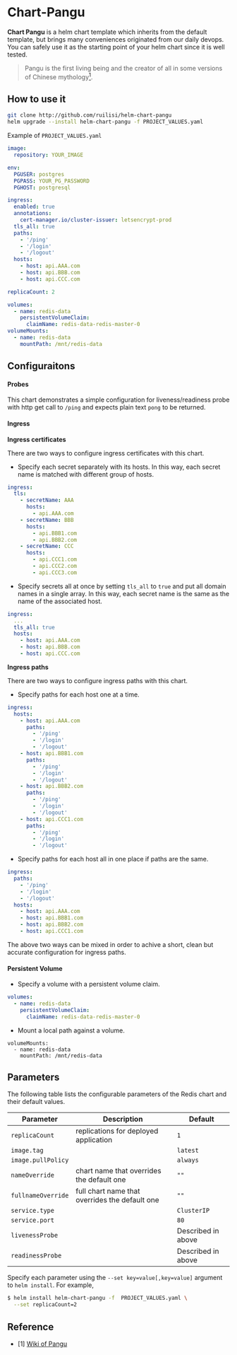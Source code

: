 # Chart-Pangu

**Chart Pangu** is a helm chart template which inherits from the default template, but brings many conveniences originated from our daily devops.
You can safely use it as the starting point of your helm chart since it is well tested.

> Pangu is the first living being and the creator of all in some versions of Chinese mythology[<sup>1</sup>](#refer-pangu).

## How to use it
```bash
git clone http://github.com/ruilisi/helm-chart-pangu
helm upgrade --install helm-chart-pangu -f PROJECT_VALUES.yaml
```

Example of `PROJECT_VALUES.yaml`

```yaml
image:
  repository: YOUR_IMAGE

env:
  PGUSER: postgres
  PGPASS: YOUR_PG_PASSWORD
  PGHOST: postgresql

ingress:
  enabled: true
  annotations:
    cert-manager.io/cluster-issuer: letsencrypt-prod
  tls_all: true
  paths:
    - '/ping'
    - '/login'
    - '/logout'
  hosts:
    - host: api.AAA.com
    - host: api.BBB.com
    - host: api.CCC.com

replicaCount: 2

volumes:
  - name: redis-data
    persistentVolumeClaim:
      claimName: redis-data-redis-master-0
volumeMounts:
  - name: redis-data
    mountPath: /mnt/redis-data
```

## Configuraitons

#### Probes
This chart demonstrates a simple configuration for liveness/readiness probe with http get call to `/ping` and expects plain text `pong` to be returned.

#### Ingress

**Ingress certificates**

There are two ways to configure ingress certificates with this chart.
* Specify each secret separately with its hosts. In this way, each secret name is matched with different group of hosts.
```yaml
ingress:
  tls:
    - secretName: AAA
      hosts:
        - api.AAA.com
    - secretName: BBB
      hosts:
        - api.BBB1.com
        - api.BBB2.com
    - secretName: CCC
      hosts:
        - api.CCC1.com
        - api.CCC2.com
        - api.CCC3.com
```
* Specify secrets all at once by setting `tls_all` to `true` and put all domain names in a single array. In this way, each secret name is the same as the name of the associated host.
```yaml
ingress:
  ...
  tls_all: true
  hosts:
    - host: api.AAA.com
    - host: api.BBB.com
    - host: api.CCC.com
```

**Ingress paths**

There are two ways to configure ingress paths with this chart.
* Specify paths for each host one at a time.
```yaml
ingress:
  hosts:
    - host: api.AAA.com
      paths: 
        - '/ping'
        - '/login'
        - '/logout'
    - host: api.BBB1.com
      paths: 
        - '/ping'
        - '/login'
        - '/logout'
    - host: api.BBB2.com
      paths: 
        - '/ping'
        - '/login'
        - '/logout'
    - host: api.CCC1.com
      paths: 
        - '/ping'
        - '/login'
        - '/logout'
```

* Specify paths for each host all in one place if paths are the same.
```yaml
ingress:
  paths: 
    - '/ping'
    - '/login'
    - '/logout'
  hosts:
    - host: api.AAA.com
    - host: api.BBB1.com
    - host: api.BBB2.com
    - host: api.CCC1.com
```

The above two ways can be mixed in order to achive a short, clean but accurate configuration for ingress paths.

#### Persistent Volume 

* Specify a volume with a persistent volume claim.
```yaml
volumes:
  - name: redis-data
    persistentVolumeClaim:
      claimName: redis-data-redis-master-0
```

* Mount a local path against a volume.
```
volumeMounts:
  - name: redis-data
    mountPath: /mnt/redis-data
```

## Parameters

The following table lists the configurable parameters of the Redis chart and their default values.

| Parameter                                     | Description                                                                                                                                         | Default                                                 |
|-----------------------------------------------|-----------------------------------------------------------------------------------------------------------------------------------------------------|---------------------------------------------------------|
| `replicaCount`                                | replications for deployed application                                                                                                               | `1`                                                     |
| `image.tag`                                   |                                                                                                                                                     | `latest`                                                |
| `image.pullPolicy`                            |                                                                                                                                                     | `always`                                                |
| `nameOverride`                                | chart name that overrides the default one                                                                                                           | `""`                                                    |
| `fullnameOverride`                            | full chart name that overrides the default one                                                                                                      | `""`                                                    |
| `service.type`                                |                                                                                                                                                     | `ClusterIP`                                             |
| `service.port`                                |                                                                                                                                                     | `80`                                                    |
| `livenessProbe`                               |                                                                                                                                                     |  Described in above                                     |
| `readinessProbe`                              |                                                                                                                                                     |  Described in above                                     |

Specify each parameter using the `--set key=value[,key=value]` argument to `helm install`. For example,

```bash
$ helm install helm-chart-pangu -f  PROJECT_VALUES.yaml \
  --set replicaCount=2
```

## Reference
<div id="refer-pangu"></div>

- [1] [Wiki of Pangu](https://en.wikipedia.org/wiki/Pangu)

